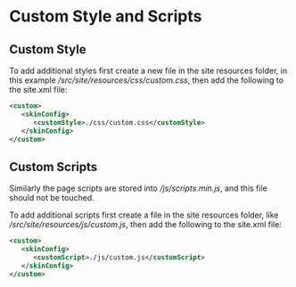 # Custom Style and Scripts

## Custom Style

To add additional styles first create a new file in the site resources folder, in this example */src/site/resources/css/custom.css*, then add the following to the site.xml file:

```xml
<custom>
   <skinConfig>
      <customStyle>./css/custom.css</customStyle>
   </skinConfig>
</custom>
```

## Custom Scripts

Similarly the page scripts are stored into */js/scripts.min.js*, and this file should not be touched.

To add additional scripts first create a file in the site resources folder, like */src/site/resources/js/custom.js*, then add the following to the site.xml file:

```xml
<custom>
   <skinConfig>
      <customScript>./js/custom.js</customScript>
   </skinConfig>
</custom>
```

